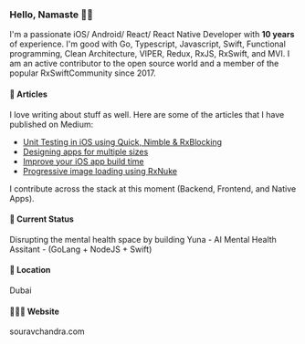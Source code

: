 ### Hello, Namaste 🙏🏻

I'm a passionate iOS/ Android/ React/ React Native Developer with **10 years** of experience. I'm good with Go, Typescript, Javascript, Swift, Functional programming, Clean Architecture, VIPER, Redux, RxJS, RxSwift, and MVI. I am an active contributor to the open source world and a member of the popular RxSwiftCommunity since 2017.

#### 📰 Articles
I love writing about stuff as well. Here are some of the articles that I have published on Medium:

- [Unit Testing in iOS using Quick, Nimble & RxBlocking](https://medium.com/getpulse/unit-testing-in-ios-using-reactorkit-quick-nimble-rxblocking-swift-4-1-a01ccbaff44b)
- [Designing apps for multiple sizes](https://medium.com/getpulse/adaptive-ui-for-multiple-screen-sizes-in-ios-fd8c6999a0a3)
- [Improve your iOS app build time](https://medium.com/getpulse/improving-the-xcode-project-build-times-with-carthage-296deec9ebb4)
- [Progressive image loading using RxNuke](https://medium.com/@souravchan/progressive-image-loading-using-rxnuke-11005984d39c)

I contribute across the stack at this moment (Backend, Frontend, and Native Apps).

#### 🚀 Current Status

Disrupting the mental health space by building Yuna - AI Mental Health Assitant - (GoLang + NodeJS + Swift)

#### 📍 Location
Dubai

#### 🧑🏻‍💻 Website
souravchandra.com
